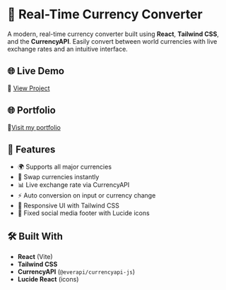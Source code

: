 # 💱 Real-Time Currency Converter

A modern, real-time currency converter built using **React**, **Tailwind CSS**, and the **CurrencyAPI**. Easily convert between world currencies with live exchange rates and an intuitive interface.

## 🌐 Live Demo

🔗 [View Project](https://currency-converter.onrender.com/)

## 🌐 Portfolio

🔗[Visit my portfolio](https://rohitsinghcodes-portfolio.onrender.com/)

## 🚀 Features

- 🌍 Supports all major currencies
- 🔁 Swap currencies instantly
- 📊 Live exchange rate via CurrencyAPI
- ⚡ Auto conversion on input or currency change
- 🎨 Responsive UI with Tailwind CSS
- 📱 Fixed social media footer with Lucide icons

## 🛠️ Built With

- **React** (Vite)
- **Tailwind CSS**
- **CurrencyAPI** (`@everapi/currencyapi-js`)
- **Lucide React** (icons)

